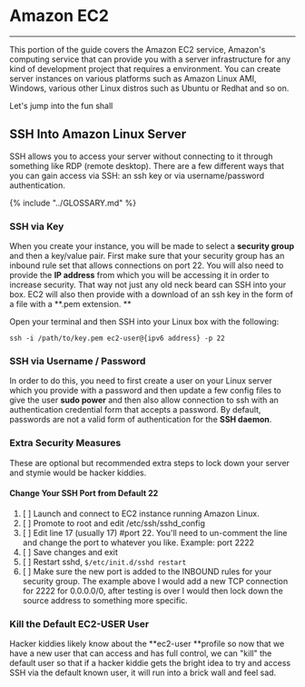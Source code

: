 # Amazon EC2

---

This portion of the guide covers the Amazon EC2 service, Amazon's computing service that can provide you with a server infrastructure for any kind of development project that requires a   environment.  You can create server instances on various platforms such as Amazon Linux AMI, Windows, various other Linux distros such as Ubuntu or Redhat and so on.

Let's jump into the fun shall

## SSH Into Amazon Linux Server

SSH allows you to access your server without connecting to it through something like RDP \(remote desktop\).  There are a few different ways that you can gain access via SSH: an ssh key or via username/password authentication.

{% include "../GLOSSARY.md" %}

### SSH via Key

When you create your instance, you will be made to select a **security group** and then a key/value pair.  First make sure that your security group has an inbound rule set that allows connections on port 22.  You will also need to provide the **IP address** from which you will be accessing it in order to increase security.  That way not just any old neck beard can SSH into your box.  EC2 will also then provide with a download of an ssh key in the form of a file with a **.pem extension. **

Open your terminal and then SSH into your Linux box with the following:

`ssh -i /path/to/key.pem ec2-user@{ipv6 address} -p 22`

### SSH via Username / Password

In order to do this, you need to first create a user on your Linux server which you provide with a password and then update a few config files to give the user **sudo power** and then also allow connection to ssh with an authentication credential form that accepts a password.  By default, passwords are not a valid form of authentication for the **SSH daemon**.

### Extra Security Measures

These are optional but recommended extra steps to lock down your server and stymie would be hacker kiddies.

#### Change Your SSH Port from Default 22

1. [ ] Launch and connect to EC2 instance running Amazon Linux.
2. [ ] Promote to root and edit /etc/ssh/sshd\_config
3. [ ] Edit line 17 \(usually 17\) \#port 22. You'll need to un-comment the line and change the port to whatever you like. Example: port 2222
4. [ ] Save changes and exit
5. [ ] Restart sshd, `$/etc/init.d/sshd restart`
6. [ ] Make sure the new port is added to the INBOUND rules for your security group. The example above I would add a new TCP connection for 2222 for 0.0.0.0/0, after testing is over I would then lock down the source address to something more specific. 

### Kill the Default EC2-USER User

Hacker kiddies likely know about the **ec2-user **profile so now that we have a new user that can access and has full control, we can "kill" the default user so that if a hacker kiddie gets the bright idea to try and access SSH via the default known user, it will run into a brick wall and feel sad.

